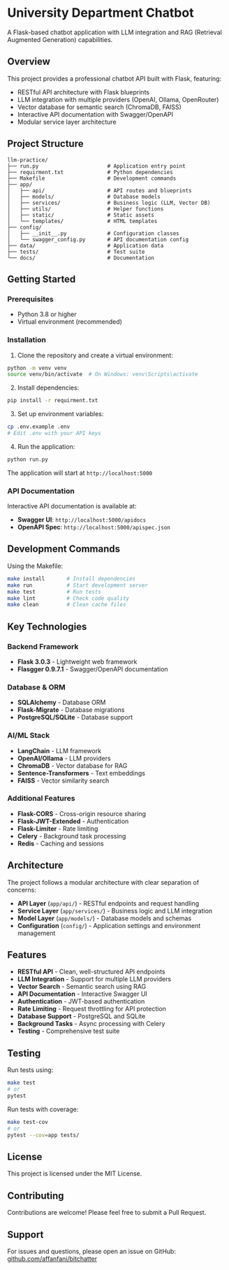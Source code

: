 # University Department Chatbot

A Flask-based chatbot application with LLM integration and RAG (Retrieval Augmented Generation) capabilities.

## Overview

This project provides a professional chatbot API built with Flask, featuring:

- RESTful API architecture with Flask blueprints
- LLM integration with multiple providers (OpenAI, Ollama, OpenRouter)
- Vector database for semantic search (ChromaDB, FAISS)
- Interactive API documentation with Swagger/OpenAPI
- Modular service layer architecture

## Project Structure

```
llm-practice/
├── run.py                      # Application entry point
├── requirment.txt              # Python dependencies
├── Makefile                    # Development commands
├── app/
│   ├── api/                    # API routes and blueprints
│   ├── models/                 # Database models
│   ├── services/               # Business logic (LLM, Vector DB)
│   ├── utils/                  # Helper functions
│   ├── static/                 # Static assets
│   └── templates/              # HTML templates
├── config/
│   ├── __init__.py             # Configuration classes
│   └── swagger_config.py       # API documentation config
├── data/                       # Application data
├── tests/                      # Test suite
└── docs/                       # Documentation
```

## Getting Started

### Prerequisites

- Python 3.8 or higher
- Virtual environment (recommended)

### Installation
1. Clone the repository and create a virtual environment:
```bash
python -m venv venv
source venv/bin/activate  # On Windows: venv\Scripts\activate
```

2. Install dependencies:
```bash
pip install -r requirment.txt
```

3. Set up environment variables:
```bash
cp .env.example .env
# Edit .env with your API keys
```

4. Run the application:
```bash
python run.py
```

The application will start at `http://localhost:5000`

### API Documentation

Interactive API documentation is available at:
- **Swagger UI**: `http://localhost:5000/apidocs`
- **OpenAPI Spec**: `http://localhost:5000/apispec.json`

## Development Commands

Using the Makefile:
```bash
make install       # Install dependencies
make run           # Start development server
make test          # Run tests
make lint          # Check code quality
make clean         # Clean cache files
```

## Key Technologies

### Backend Framework
- **Flask 3.0.3** - Lightweight web framework
- **Flasgger 0.9.7.1** - Swagger/OpenAPI documentation

### Database & ORM
- **SQLAlchemy** - Database ORM
- **Flask-Migrate** - Database migrations
- **PostgreSQL/SQLite** - Database support

### AI/ML Stack
- **LangChain** - LLM framework
- **OpenAI/Ollama** - LLM providers
- **ChromaDB** - Vector database for RAG
- **Sentence-Transformers** - Text embeddings
- **FAISS** - Vector similarity search

### Additional Features
- **Flask-CORS** - Cross-origin resource sharing
- **Flask-JWT-Extended** - Authentication
- **Flask-Limiter** - Rate limiting
- **Celery** - Background task processing
- **Redis** - Caching and sessions

## Architecture

The project follows a modular architecture with clear separation of concerns:

- **API Layer** (`app/api/`) - RESTful endpoints and request handling
- **Service Layer** (`app/services/`) - Business logic and LLM integration
- **Model Layer** (`app/models/`) - Database models and schemas
- **Configuration** (`config/`) - Application settings and environment management

## Features

- **RESTful API** - Clean, well-structured API endpoints
- **LLM Integration** - Support for multiple LLM providers
- **Vector Search** - Semantic search using RAG
- **API Documentation** - Interactive Swagger UI
- **Authentication** - JWT-based authentication
- **Rate Limiting** - Request throttling for API protection
- **Database Support** - PostgreSQL and SQLite
- **Background Tasks** - Async processing with Celery
- **Testing** - Comprehensive test suite

## Testing

Run tests using:
```bash
make test
# or
pytest
```

Run tests with coverage:
```bash
make test-cov
# or
pytest --cov=app tests/
```

## License

This project is licensed under the MIT License.

## Contributing

Contributions are welcome! Please feel free to submit a Pull Request.

## Support

For issues and questions, please open an issue on GitHub: [github.com/affanfani/bitchatter](https://github.com/affanfani/bitchatter)